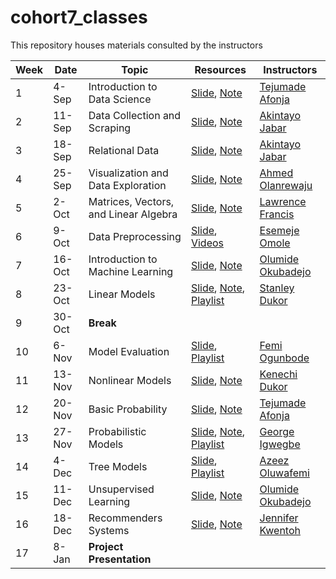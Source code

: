 # cohort7_classes
This repository houses materials consulted by the instructors

Week |Date |  Topic | Resources | Instructors
|---|---| ---| --- | --|
1| 4-Sep |  Introduction to Data Science | [Slide](http://www.datasciencecourse.org/slides/intro.pdf), [Note](http://www.datasciencecourse.org/notes/intro/) | [Tejumade Afonja](https://www.linkedin.com/in/tejumadeafonja/) 
2 |11-Sep | Data Collection and Scraping | [Slide](http://www.datasciencecourse.org/slides/data_collection.pdf), [Note](http://www.datasciencecourse.org/notes/data_collection/) | [Akintayo Jabar](https://www.linkedin.com/in/tayo-jabar/)
3 |18-Sep | Relational Data | [Slide](http://www.datasciencecourse.org/slides/relational_data.pdf), [Note](http://www.datasciencecourse.org/notes/relational_data/) | [Akintayo Jabar](https://www.linkedin.com/in/tayo-jabar/)
4 |25-Sep | Visualization and Data Exploration | [Slide](http://www.datasciencecourse.org/slides/visualization.pdf), [Note](http://www.datasciencecourse.org/notes/visualization/) |  [Ahmed Olanrewaju](https://www.linkedin.com/in/ahmed-olanrewaju-093b7b4a/)
5 |2-Oct | Matrices, Vectors, and Linear Algebra | [Slide](http://www.datasciencecourse.org/slides/matrices.pdf), [Note](http://www.datasciencecourse.org/notes/matrices/) | [Lawrence Francis](https://www.linkedin.com/in/ldfrancis/)
6 |9-Oct | Data Preprocessing | [Slide](https://mlvu.github.io/lectures/22.Methodology2.annotated.pdf), [Videos](https://www.youtube.com/playlist?list=PLCof9EqayQgsJDHLYb0dxn5xr2-pjmV08) | [Esemeje Omole](https://www.linkedin.com/in/esemejeomole/)
7 |16-Oct | Introduction to Machine Learning | [Slide](http://www.datasciencecourse.org/slides/ml_intro.pdf), [Note](http://www.datasciencecourse.org/notes/ml_intro/) | [Olumide Okubadejo](https://www.linkedin.com/in/olumide-okubadejo/)
8 |23-Oct | Linear Models | [Slide](http://www.datasciencecourse.org/slides/linear_classification.pdf), [Note](http://www.datasciencecourse.org/notes/linear_classification/), [Playlist](https://www.youtube.com/playlist?list=PLCof9EqayQguePOyoKenR5LWOlCWCkCsM)| [Stanley Dukor](https://www.linkedin.com/in/stanleydukor/)
9 |30-Oct | **Break** 
10 |6-Nov | Model Evaluation | [Slide](https://mlvu.github.io/lectures/21.Methodology1.annotated.pdf), [Playlist](https://www.youtube.com/playlist?list=PLCof9EqayQgt6iSJnt8ABPhMNiU2hmZiK) | [Femi Ogunbode](https://www.linkedin.com/in/femiogunbode/?originalSubdomain=ng)
11 | 13-Nov | Nonlinear Models | [Slide](http://www.datasciencecourse.org/slides/nonlinear_modeling.pdf), [Note](http://www.datasciencecourse.org/notes/nonlinear_modeling/) | [Kenechi Dukor](https://www.linkedin.com/in/kenechi-dukor-a30462b6/)
12 | 20-Nov | Basic Probability | [Slide](http://www.datasciencecourse.org/slides/probability.pdf), [Note](http://www.datasciencecourse.org/notes/probability/) | [Tejumade Afonja](https://www.linkedin.com/in/tejumadeafonja/) 
13 | 27-Nov | Probabilistic Models | [Slide](http://www.datasciencecourse.org/slides/mle.pdf), [Note](http://www.datasciencecourse.org/notes/mle/), [Playlist](https://www.youtube.com/playlist?list=PLCof9EqayQgs6gGKPUDURn6aoV6gCIUPa) | [George Igwegbe](https://www.linkedin.com/in/george-igwegbe/)
14 | 4-Dec | Tree Models | [Slide](http://www.datasciencecourse.org/slides/decision_trees.pdf), [Playlist](https://www.youtube.com/playlist?list=PLCof9EqayQgv5bPKEn7F1AEMyojCgTibW) | [Azeez Oluwafemi](https://www.linkedin.com/in/azeez-oluwafemi/)
15 | 11-Dec | Unsupervised Learning  | [Slide](http://www.datasciencecourse.org/slides/unsupervised.pdf), [Note](http://www.datasciencecourse.org/notes/unsupervised/) | [Olumide Okubadejo](https://www.linkedin.com/in/olumide-okubadejo/)
16 | 18-Dec | Recommenders Systems | [Slide](http://www.datasciencecourse.org/slides/recommender.pdf), [Note](http://www.datasciencecourse.org/notes/recommender/) | [Jennifer Kwentoh](https://www.linkedin.com/in/jennifer-c-kwentoh/)
|17|8-Jan|**Project Presentation**

